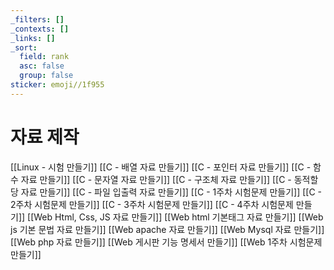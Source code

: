 ```yaml
---
_filters: []
_contexts: []
_links: []
_sort:
  field: rank
  asc: false
  group: false
sticker: emoji//1f955
---
```


# 자료 제작
[[Linux - 시험 만들기]]
[[C - 배열 자료 만들기]]
[[C - 포인터 자료 만들기]]
[[C - 함수 자료 만들기]]
[[C - 문자열 자료 만들기]]
[[C - 구조체 자료 만들기]]
[[C - 동적할당 자료 만들기]]
[[C - 파일 입출력 자료 만들기]]
[[C - 1주차 시험문제 만들기]]
[[C - 2주차 시험문제 만들기]]
[[C - 3주차 시험문제 만들기]]
[[C - 4주차 시험문제 만들기]]
[[Web Html, Css, JS 자료 만들기]]
[[Web html 기본태그 자료 만들기]]
[[Web js 기본 문법 자료 만들기]]
[[Web apache 자료 만들기]]
[[Web Mysql 자료 만들기]]
[[Web php 자료 만들기]]
[[Web 게시판 기능 명세서 만들기]]
[[Web 1주차 시험문제 만들기]]


